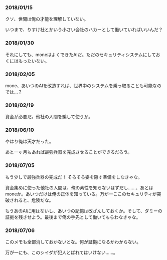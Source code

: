 ### 2018/01/15

クソ、世間は俺の才能を理解していない。

いつまで、りすけ社とかいう小さい会社のハカーとして働いていればいいんだ？

### 2018/01/30

それにしても、moneはよくできたAIだ。ただのセキュリティシステムにしておくにはもったいない。

### 2018/02/05

mone、あいつのAIを改造すれば、世界中のシステムを乗っ取ることも可能なのでは…？

### 2018/02/19

資金が必要だ。他社の人間を騙して使うか。

### 2018/06/10

やはり俺は天才だった。

あと一ヶ月もあれば最強兵器を完成させることができるだろう。

### 2018/07/05

もう少しで最強兵器の完成だ！ そろそろ姿を隠す準備をしなきゃな。

資金集めに使った他社の人間は、俺の素性を知らないはずだし……、あとはmoneか。あいつだけは俺の正体を知っている。万が一ここのセキュリティが突破されると、危険だな。

もうあのAIに用はないし、あいつの記憶は改ざんしておくか。そして、ダミーの証拠を残させよう。最後まで俺の手先として働いてもらわなきゃな。

### 2018/07/06

このメモも全部消しておかないとな。何が証拠になるかわからない。

万が一にも、このシイダが犯人とばれてはいけない……。
